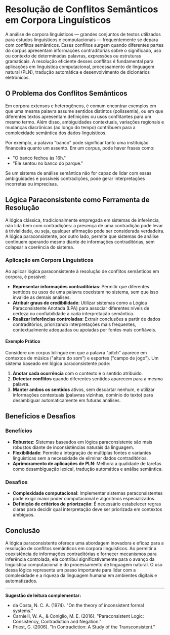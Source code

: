 
# Resolução de Conflitos Semânticos em Corpora Linguísticos

A análise de corpora linguísticos — grandes conjuntos de textos utilizados para estudos linguísticos e computacionais — frequentemente se depara com conflitos semânticos. Esses conflitos surgem quando diferentes partes do corpus apresentam informações contraditórias sobre o significado, uso ou contexto de determinadas palavras, expressões ou estruturas gramaticais. A resolução eficiente desses conflitos é fundamental para aplicações em linguística computacional, processamento de linguagem natural (PLN), tradução automática e desenvolvimento de dicionários eletrônicos.

## O Problema dos Conflitos Semânticos

Em corpora extensos e heterogêneos, é comum encontrar exemplos em que uma mesma palavra assume sentidos distintos (polissemia), ou em que diferentes textos apresentam definições ou usos conflitantes para um mesmo termo. Além disso, ambiguidades contextuais, variações regionais e mudanças diacrônicas (ao longo do tempo) contribuem para a complexidade semântica dos dados linguísticos.

Por exemplo, a palavra "banco" pode significar tanto uma instituição financeira quanto um assento. Em um corpus, pode haver frases como:

- "O banco fechou às 16h."
- "Ele sentou no banco do parque."

Se um sistema de análise semântica não for capaz de lidar com essas ambiguidades e possíveis contradições, pode gerar interpretações incorretas ou imprecisas.

## Lógica Paraconsistente como Ferramenta de Resolução

A lógica clássica, tradicionalmente empregada em sistemas de inferência, não lida bem com contradições: a presença de uma contradição pode levar à trivialidade, ou seja, qualquer afirmação pode ser considerada verdadeira. A lógica paraconsistente, por outro lado, permite que sistemas de análise continuem operando mesmo diante de informações contraditórias, sem colapsar a coerência do sistema.

### Aplicação em Corpora Linguísticos

Ao aplicar lógica paraconsistente à resolução de conflitos semânticos em corpora, é possível:

- **Representar informações contraditórias**: Permitir que diferentes sentidos ou usos de uma palavra coexistam no sistema, sem que isso invalide as demais análises.
- **Atribuir graus de credibilidade**: Utilizar sistemas como a Lógica Paraconsistente Anotada (LPA) para associar diferentes níveis de certeza ou confiabilidade a cada interpretação semântica.
- **Realizar inferências controladas**: Extrair conclusões a partir de dados contraditórios, priorizando interpretações mais frequentes, contextualmente adequadas ou apoiadas por fontes mais confiáveis.

#### Exemplo Prático

Considere um corpus bilíngue em que a palavra "pitch" aparece em contextos de música ("altura do som") e esportes ("campo de jogo"). Um sistema baseado em lógica paraconsistente pode:

1. **Anotar cada ocorrência** com o contexto e o sentido atribuído.
2. **Detectar conflitos** quando diferentes sentidos aparecem para a mesma palavra.
3. **Manter ambos os sentidos** ativos, sem descartar nenhum, e utilizar informações contextuais (palavras vizinhas, domínio do texto) para desambiguar automaticamente em futuras análises.

## Benefícios e Desafios

### Benefícios

- **Robustez**: Sistemas baseados em lógica paraconsistente são mais robustos diante de inconsistências naturais da linguagem.
- **Flexibilidade**: Permite a integração de múltiplas fontes e variantes linguísticas sem a necessidade de eliminar dados contraditórios.
- **Aprimoramento de aplicações de PLN**: Melhora a qualidade de tarefas como desambiguação lexical, tradução automática e análise semântica.

### Desafios

- **Complexidade computacional**: Implementar sistemas paraconsistentes pode exigir maior poder computacional e algoritmos especializados.
- **Definição de critérios de priorização**: É necessário estabelecer regras claras para decidir qual interpretação deve ser priorizada em contextos ambíguos.

## Conclusão

A lógica paraconsistente oferece uma abordagem inovadora e eficaz para a resolução de conflitos semânticos em corpora linguísticos. Ao permitir a coexistência de informações contraditórias e fornecer mecanismos para inferência controlada, ela contribui significativamente para o avanço da linguística computacional e do processamento de linguagem natural. O uso dessa lógica representa um passo importante para lidar com a complexidade e a riqueza da linguagem humana em ambientes digitais e automatizados.

___

**Sugestão de leitura complementar:**
- da Costa, N. C. A. (1974). "On the theory of inconsistent formal systems."
- Carnielli, W. A., & Coniglio, M. E. (2016). "Paraconsistent Logic: Consistency, Contradiction and Negation."
- Priest, G. (2006). "In Contradiction: A Study of the Transconsistent."


